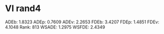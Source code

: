 # VI rand4

ADEb: 1.8323
ADEp: 0.7609
ADEv: 2.2653
FDEb: 3.4207
FDEp: 1.4851
FDEv: 4.1048
Rank: 813
WSADE: 1.2975
WSFDE: 2.4349